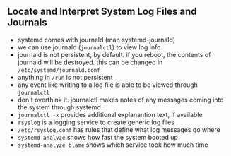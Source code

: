 ## Locate and Interpret System Log Files and Journals
- systemd comes with journald (man systemd-journald)
- we can use journald (`journalctl`) to view log info
- journald is not persistent, by default. if you reboot, the contents of
  journald will be destroyed. this can be changed in `/etc/systemd/journald.conf`
- anything in `/run` is not persistent
- any event like writing to a log file is able to be viewed through `journalctl`
- don't overthink it. journalctl makes notes of any messages coming into the
  system through systemd.
- `journalctl -x` provides additional explanantion text, if available
- `rsyslog` is a logging service to create generic log files
- `/etc/rsyslog.conf` has rules that define what log messages go where
- `systemd-analyze` shows how fast the system booted up
- `systemd-analyze blame` shows which service took how much time

